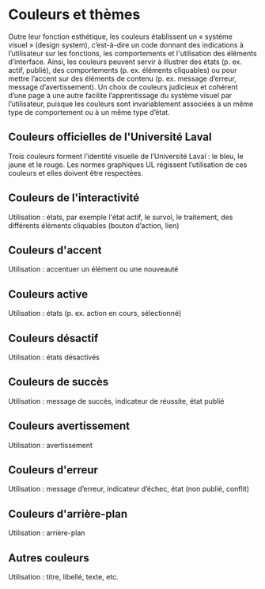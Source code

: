 # Couleurs et thèmes

Outre leur fonction esthétique, les couleurs établissent un «&nbsp;système visuel&nbsp;»  (design system), c’est-à-dire un code  donnant des indications à l’utilisateur sur les fonctions, les  comportements et l'utilisation des éléments d’interface. Ainsi, les couleurs peuvent servir à illustrer des états (p. ex. actif, publié), des comportements (p. ex. éléments cliquables) ou pour mettre l’accent sur des éléments de contenu (p. ex. message d’erreur, message d’avertissement). Un choix de couleurs judicieux et cohérent d’une page à une autre facilite l’apprentissage du système visuel par l’utilisateur, puisque les couleurs sont invariablement associées à un même type de comportement ou à un même type d’état.

## Couleurs officielles de l'Université Laval
Trois couleurs forment l’identité visuelle de l’Université Laval :  le bleu, le jaune et le rouge.  Les normes graphiques UL régissent l’utilisation de ces couleurs  et elles  doivent être respectées.

<modul-color name="--m-color-ul-blue" hex="#09f" ></modul-color>
<modul-color name="--m-color-ul-yellow" hex="#ffc103" ></modul-color>
<modul-color name="--m-color-ul-red" hex="#e30513" ></modul-color>

## Couleurs de l'interactivité
Utilisation : états, par exemple l'état actif, le survol, le traitement, des différents éléments cliquables (bouton d’action, lien)

<modul-color name="--m-color-interactive-darker" hex="#1854be" ></modul-color>
<modul-color name="--m-color-interactive-dark" hex="#1854be" ></modul-color>
<modul-color name="--m-color-interactive" hex="#096edf" ></modul-color>
<modul-color name="--m-color-interactive-light" hex="#09f" ></modul-color>
<modul-color name="--m-color-interactive-lighter" hex="#6ed2ff" ></modul-color>
<modul-color name="--m-color-interactive-lightest" hex="#dffaff" ></modul-color>

## Couleurs d'accent
Utilisation : accentuer un élément ou une nouveauté

<modul-color name="--m-color-accent-dark" hex="#ed8514" ></modul-color>
<modul-color name="--m-color-accent" hex="#f39612" ></modul-color>
<modul-color name="--m-color-accent-light" hex="#ffaa26" ></modul-color>
<modul-color name="--m-color-accent-lightest" hex="#ffeecf" ></modul-color>

## Couleurs active
Utilisation :  états (p. ex. action en cours,  sélectionné)

<modul-color name="--m-color-active" hex="#ffc103" ></modul-color>

## Couleurs désactif
Utilisation :  états désactivés

<modul-color name="--m-color-disabled" hex="#d7d7d7" ></modul-color>
<modul-color name="--m-color-disabled-light" hex="#f4f4f4" ></modul-color>

## Couleurs de succès
Utilisation : message de succès, indicateur de réussite, état publié

<modul-color name="--m-color-success-dark" hex="#009962" ></modul-color>
<modul-color name="--m-color-success" hex="#00c77f" ></modul-color>
<modul-color name="--m-color-success-light" hex="#cdf3e3" ></modul-color>
<modul-color name="--m-color-success-lightest" hex="#eaf9f1" ></modul-color>

## Couleurs avertissement
Utilisation : avertissement

<modul-color name="--m-color-warning" hex="#ffc103" ></modul-color>
<modul-color name="--m-color-warning-lightest" hex="#fff8e6" ></modul-color>

## Couleurs d'erreur
Utilisation : message d’erreur, indicateur d’échec, état (non publié, conflit)

<modul-color name="--m-color-error-dark" hex="#b3040f" ></modul-color>
<modul-color name="--m-color-error" hex="#e30513" ></modul-color>
<modul-color name="--m-color-error-lightest" hex="#fcf2f3" ></modul-color>

## Couleurs d'arrière-plan
Utilisation : arrière-plan


<modul-color name="--m-color-grey-black" hex="#1f1f1f" ></modul-color>
<modul-color name="--m-color-grey-darkest" hex="#2e2e2e" ></modul-color>
<modul-color name="--m-color-grey-darker" hex="#3d3d3d" ></modul-color>
<modul-color name="--m-color-grey-dark" hex="#696969" ></modul-color>
<modul-color name="--m-color-grey" hex="#929292" ></modul-color>
<modul-color name="--m-color-grey-light" hex="#d7d7d7" ></modul-color>
<modul-color name="--m-color-grey-lighter" hex="#f4f4f4" ></modul-color>
<modul-color name="--m-color-grey-lightest" hex="#f9f9f9" ></modul-color>

## Autres couleurs
Utilisation : titre,  libellé, texte, etc.

<modul-color name="--m-color-text" hex="#3d3d3d" ></modul-color>
<modul-color name="--m-color-black" hex="#000" ></modul-color>
<modul-color name="--m-color-white" hex="#fff" ></modul-color>
<modul-color name="--m-color-border" hex="#d7d7d7" ></modul-color>
